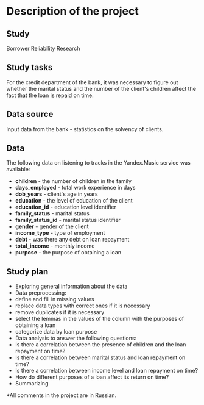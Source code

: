 # Description of the project

## Study
Borrower Reliability Research

## Study tasks
For the credit department of the bank, it was necessary to figure out whether the marital status and the number of the client's children affect the fact that the loan is repaid on time.

## Data source
Input data from the bank - statistics on the solvency of clients.

## Data
The following data on listening to tracks in the Yandex.Music service was available:

- **children** - the number of children in the family
- **days_employed** - total work experience in days
- **dob_years** - client's age in years
- **education** - the level of education of the client
- **education_id** - education level identifier
- **family_status** - marital status
- **family_status_id** - marital status identifier
- **gender** - gender of the client
- **income_type** - type of employment
- **debt** - was there any debt on loan repayment
- **total_income** - monthly income
- **purpose** - the purpose of obtaining a loan

## Study plan

- Exploring general information about the data
- Data preprocessing:
 - define and fill in missing values
 - replace data types with correct ones if it is necessary
 - remove duplicates if it is necessary
 - select the lemmas in the values of the column with the purposes of obtaining a loan
 - categorize data by loan purpose
- Data analysis to answer the following questions:
 - Is there a correlation between the presence of children and the loan repayment on time?
 - Is there a correlation between marital status and loan repayment on time?
 - Is there a correlation between income level and loan repayment on time?
 - How do different purposes of a loan affect its return on time?
- Summarizing

*All comments in the project are in Russian.